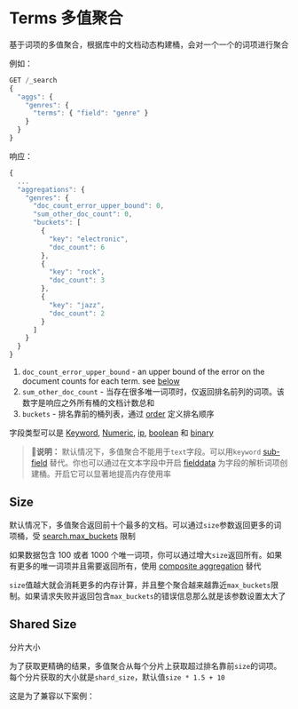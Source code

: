 # Terms 多值聚合
基于词项的多值聚合，根据库中的文档动态构建桶，会对一个一个的词项进行聚合

例如：

```js
GET /_search
{
  "aggs": {
    "genres": {
      "terms": { "field": "genre" }
    }
  }
}
```

响应：

```js
{
  ...
  "aggregations": {
    "genres": {
      "doc_count_error_upper_bound": 0,
      "sum_other_doc_count": 0,
      "buckets": [
        {
          "key": "electronic",
          "doc_count": 6
        },
        {
          "key": "rock",
          "doc_count": 3
        },
        {
          "key": "jazz",
          "doc_count": 2
        }
      ]
    }
  }
}
```

1. `doc_count_error_upper_bound` - an upper bound of the error on the document counts for each term. see [below][below]
2. `sum_other_doc_count` - 当存在很多唯一词项时，仅返回排名前列的词项。该数字是响应之外所有桶的文档计数总和
3. `buckets` - 排名靠前的桶列表，通过 [order][order] 定义排名顺序

字段类型可以是 [Keyword][Keyword], [Numeric][Numeric], [ip], [boolean][boolean] 和 [binary][binary]

> 💬**说明：** 默认情况下，多值聚合不能用于`text`字段。可以用`keyword` [sub-field][sub-field] 替代。你也可以通过在文本字段中开启 [fielddata][fielddata] 为字段的解析词项创建桶。开启它可以显著地提高内存使用率

## Size
默认情况下，多值聚合返回前十个最多的文档。可以通过`size`参数返回更多的词项桶，受 [search.max_buckets][search.max_buckets] 限制

如果数据包含 100 或者 1000 个唯一词项，你可以通过增大`size`返回所有。如果有更多的唯一词项并且需要返回所有，使用 [composite aggregation][composite-aggregation] 替代

`size`值越大就会消耗更多的内存计算，并且整个聚合越来越靠近`max_buckets`限制。如果请求失败并返回包含`max_buckets`的错误信息那么就是该参数设置太大了

## Shared Size
分片大小

为了获取更精确的结果，多值聚合从每个分片上获取超过排名靠前`size`的词项。每个分片获取的大小就是`shard_size`，默认值`size * 1.5 + 10`

这是为了兼容以下案例：





[below]: https://www.elastic.co/guide/en/elasticsearch/reference/7.15/search-aggregations-bucket-terms-aggregation.html#terms-agg-doc-count-error
[order]: https://www.elastic.co/guide/en/elasticsearch/reference/7.15/search-aggregations-bucket-terms-aggregation.html#search-aggregations-bucket-terms-aggregation-order
[Keyword]: https://www.elastic.co/guide/en/elasticsearch/reference/7.15/keyword.html
[Numeric]: https://www.elastic.co/guide/en/elasticsearch/reference/7.15/number.html
[ip]: [https://www.elastic.co/guide/en/elasticsearch/reference/7.15/ip.html]
[boolean]: [https://www.elastic.co/guide/en/elasticsearch/reference/7.15/boolean.html]
[binary]: [https://www.elastic.co/guide/en/elasticsearch/reference/7.15/binary.html]
[sub-field]: [https://www.elastic.co/guide/en/elasticsearch/reference/7.15/multi-fields.html]
[fielddata]: [https://www.elastic.co/guide/en/elasticsearch/reference/7.15/fielddata.html]
[search.max_buckets]: [https://www.elastic.co/guide/en/elasticsearch/reference/7.15/search-settings.html#search-settings-max-buckets]
[composite-aggregation]: [https://www.elastic.co/guide/en/elasticsearch/reference/7.15/search-aggregations-bucket-composite-aggregation.html]
